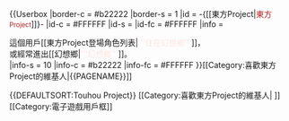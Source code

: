 {{Userbox
  |border-c = #b22222
  |border-s = 1
  |id    = -{[[東方Project|<span style="color:#b22222;">東方<small>Project</small></span>]]}-
  |id-c  = #FFFFFF
  |id-s  = 
  |id-fc = #FFFFFF
  |info  = <div class="center">這個用戶[[東方Project登場角色列表|<span style="color:MistyRose;">'''住在幻想鄉'''</span>]]，<br />或經常進出[[幻想鄉|<span style="color:MistyRose;">'''幻想鄉'''</span>]]。</div>
  |info-s  = 10
  |info-c  = #b22222
  |info-fc = #FFFFFF
}}<includeonly>[[Category:喜歡東方Project的維基人|{{PAGENAME}}]]</includeonly><noinclude>

{{DEFAULTSORT:Touhou Project}}
[[Category:喜歡東方Project的維基人| ]]
[[Category:電子遊戲用戶框]]
</noinclude>